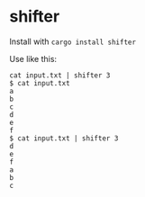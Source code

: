 # shifter
Install with `cargo install shifter`

Use like this:

```
cat input.txt | shifter 3
$ cat input.txt
a
b
c
d
e
f
$ cat input.txt | shifter 3
d
e
f
a
b
c
```

